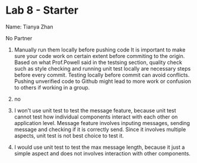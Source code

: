 # Lab 8 - Starter
Name: Tianya Zhan

No Partner


1) Manually run them locally before pushing code
It is important to make sure your code work on certain extent before commiting to the origin. Based on what Prof.Powell said in the testsing section, quality check such as style checking and running unit test locally are necessary steps before every commit. Testing locally before commit can avoid conflicts. Pushing unverified code to Github might lead to more work or confusion to others if working in a group.

2) no

3) I won't use unit test to test the message feature, because unit test cannot test how individual components interact with each other on application level. Message feature involves inputing messages, sending message and checking if it is correctly send. Since it involves multiple aspects, unit test is not best choice to test it.

4) I would use unit test to test the max message length, because it just a simple aspect and does not involves interaction with other components. 